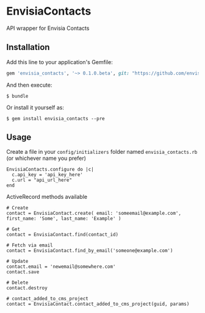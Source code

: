 # EnvisiaContacts

API wrapper for Envisia Contacts


## Installation

Add this line to your application's Gemfile:

```ruby
gem 'envisia_contacts', '~> 0.1.0.beta', git: "https://github.com/envisialearning/envisia_contacts.git"
```

And then execute:

    $ bundle

Or install it yourself as:

    $ gem install envisia_contacts --pre

## Usage

Create a file in your `config/initializers` folder named `envisia_contacts.rb` (or whichever name you prefer)

    EnvisiaContacts.configure do |c|
      c.api_key = 'api_key_here'
      c.url = "api_url_here"
    end

ActiveRecord methods available
    
    # Create
    contact = EnvisiaContact.create( email: 'someemail@example.com', first_name: 'Some', last_name: 'Example' )

    # Get
    contact = EnvisiaContact.find(contact_id)

    # Fetch via email
    contact = EnvisiaContact.find_by_email('someone@example.com')

    # Update
    contact.email = 'newemail@somewhere.com'
    contact.save

    # Delete
    contact.destroy

    # contact_added_to_cms_project
    contact = EnvisiaContact.contact_added_to_cms_project(guid, params)





    

    
